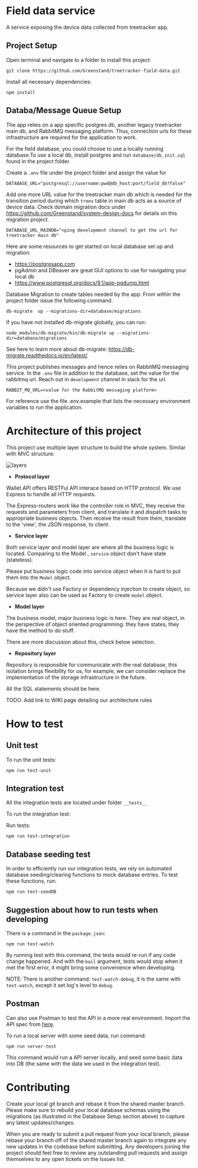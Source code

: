 # Field data service

A service exposing the device data collected from treetracker app. 

## Project Setup

Open terminal and navigate to a folder to install this project:

```
git clone https://github.com/Greenstand/treetracker-field-data.git
```
Install all necessary dependencies: 

```
npm install
```

## Databa/Message Queue Setup

The app relies on a app specific postgres db, another legacy treetracker main db, and RabbitMQ messaging platform. Thus, connection urls for these infrastructure are required for the application to work.

For the field database, you could choose to use a locally running database.To use a local db, install postgres and run `database/db_init.sql` found in the project folder.

Create a `.env` file under the project folder and assign the value for 
```
DATABASE_URL="postgresql://username:pwd@db_host:port/field_db?false"
```
Add one more URL value for the treetracker main db which is needed for the transition period during which `trees` table in main db acts as a source of device data. Check domain migration docs under https://github.com/Greenstand/system-design-docs for details on this migration project.

```
DATABASE_URL_MAINDB="<ping development channel to get the url for treetracker main db"
```

Here are some resources to get started on local database set up and migration:
* https://postgresapp.com
* pgAdmin and DBeaver are great GUI options to use for navigating your local db 
* https://www.postgresql.org/docs/9.1/app-pgdump.html


Database Migration to create tables needed by the app.
From within the project folder issue the following command.
```
db-migrate  up --migrations-dir=database/migrations
```

If you have not installed db-migrate globally, you can run:
```
node_modules/db-migrate/bin/db-migrate up --migrations-dir=database/migrations
```
See here to learn more about db-migrate: https://db-migrate.readthedocs.io/en/latest/

This project publishes messages and hence relies on RabbitMQ messaging service. In the `.env` file in addition to the database, set the value for the rabbitmq url. Reach out in `development` channel in slack for the url.

```
RABBIT_MQ_URL=<value for the RabbitMQ messaging platform>
```

For reference use the file .env.example that lists the necessary environment variables to run the application.

# Architecture of this project

This project use multiple layer structure to build the whole system. Similar with MVC structure:

![layers](/layers.png "layers")


* **Protocol layer**

Wallet API offers RESTFul API interace based on HTTP protocol. We use Express to handle all HTTP requests.

The Express-routers work like the controller role in MVC, they receive the requests and parameters from client, and translate it and dispatch tasks to appropriate business objects. Then receive the result from them, translate to the 'view', the JSON response, to client.

* **Service layer**

Both service layer and model layer are where all the business logic is located. Comparing to the Model , `service` object don't have state (stateless).  

Please put business logic code into service object when it is hard to put them into the `Model` object.

Because we didn't use Factory or dependency injection to create object, so service layer also can be used as Factory to create `model` object.

* **Model layer**

The business model, major business logic is here. They are real object, in the perspective of object oriented programming: they have states, they have the method to do stuff. 

There are more discussion about this, check below selection.

* **Repository layer**

Repository is responsible for communicate with the real database, this isolation brings flexibility for us, for example, we can consider replace the implementation of the storage infrastructure in the future.

All the SQL statements should be here.


TODO: Add link to WIKI page detailing our architecture rules


# How to test

## Unit test

To run the unit tests:

```
npm run test-unit
```

## Integration test

All the integration tests are located under folder `__tests__`

To run the integration test:

Run tests:

```
npm run test-integration
```

## Database seeding test
In order to efficiently run our integration tests, we rely on automated database seeding/clearing functions to mock database entries. To test these functions, run:

```
npm run test-seedDB
```

## Suggestion about how to run tests when developing

There is a command in the `package.json`:

```
npm run test-watch
```

By running test with this command, the tests would re-run if any code change happened. And with the `bail` argument, tests would stop when it met the first error, it might bring some convenience when developing.

NOTE: There is another command: `test-watch-debug`, it is the same with `test-watch`, except it set log's level to `debug`.

## Postman

Can also use Postman to test the API in a more real environment. Import the API spec from [here](https://github.com/Greenstand/treetracker-wallet-api/blob/master/docs/api/spec/treetracker-token-api.yaml).

To run a local server with some seed data, run command:

```
npm run server-test
```

This command would run a API server locally, and seed some basic data into DB (the same with the data we used in the integration test).



# Contributing

Create your local git branch and rebase it from the shared master branch. Please make sure to rebuild your local database schemas using the migrations (as illustrated in the Database Setup section above) to capture any latest updates/changes.

When you are ready to submit a pull request from your local branch, please rebase your branch off of the shared master branch again to integrate any new updates in the codebase before submitting. Any developers joining the project should feel free to review any outstanding pull requests and assign themselves to any open tickets on the Issues list. 
